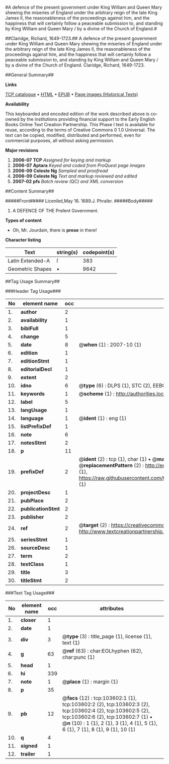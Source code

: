 #A defence of the present government under King William and Queen Mary shewing the miseries of England under the arbitrary reign of the late King James II, the reasonableness of the proceedings against him, and the happiness that will certainly follow a peaceable submission to, and standing by King William and Queen Mary / by a divine of the Church of England.#

##Claridge, Richard, 1649-1723.##
A defence of the present government under King William and Queen Mary shewing the miseries of England under the arbitrary reign of the late King James II, the reasonableness of the proceedings against him, and the happiness that will certainly follow a peaceable submission to, and standing by King William and Queen Mary / by a divine of the Church of England.
Claridge, Richard, 1649-1723.

##General Summary##

**Links**

[TCP catalogue](http://www.ota.ox.ac.uk/tcp/)  • 
[HTML](http://tei.it.ox.ac.uk/tcp/Texts-HTML/free/A33/A33246.html)  • 
[EPUB](http://tei.it.ox.ac.uk/tcp/Texts-EPUB/free/A33/A33246.epub) • 
[Page images (Historical Texts)](https://data.historicaltexts.jisc.ac.uk/view?pubId=eebo-15504625e&pageId=eebo-15504625e-103602-1)

**Availability**

This keyboarded and encoded edition of the
	       work described above is co-owned by the institutions
	       providing financial support to the Early English Books
	       Online Text Creation Partnership. This Phase I text is
	       available for reuse, according to the terms of Creative
	       Commons 0 1.0 Universal. The text can be copied,
	       modified, distributed and performed, even for
	       commercial purposes, all without asking permission.

**Major revisions**

1. __2006-07__ __TCP__ *Assigned for keying and markup*
1. __2006-07__ __Aptara__ *Keyed and coded from ProQuest page images*
1. __2006-09__ __Celeste Ng__ *Sampled and proofread*
1. __2006-09__ __Celeste Ng__ *Text and markup reviewed and edited*
1. __2007-02__ __pfs__ *Batch review (QC) and XML conversion*

##Content Summary##

#####Front#####
Licenſed,May 16. 1689.J. Phraſer.
#####Body#####

1. A
DEFENCE
OF THE
Preſent Government.

**Types of content**

  * Oh, Mr. Jourdain, there is **prose** in there!

**Character listing**


|Text|string(s)|codepoint(s)|
|---|---|---|
|Latin Extended-A|ſ|383|
|Geometric Shapes|▪|9642|

##Tag Usage Summary##

###Header Tag Usage###

|No|element name|occ|attributes|
|---|---|---|---|
|1.|__author__|2||
|2.|__availability__|1||
|3.|__biblFull__|1||
|4.|__change__|5||
|5.|__date__|8| @__when__ (1) : 2007-10 (1)|
|6.|__edition__|1||
|7.|__editionStmt__|1||
|8.|__editorialDecl__|1||
|9.|__extent__|2||
|10.|__idno__|6| @__type__ (6) : DLPS (1), STC (2), EEBO-CITATION (1), OCLC (1), VID (1)|
|11.|__keywords__|1| @__scheme__ (1) : http://authorities.loc.gov/ (1)|
|12.|__label__|5||
|13.|__langUsage__|1||
|14.|__language__|1| @__ident__ (1) : eng (1)|
|15.|__listPrefixDef__|1||
|16.|__note__|6||
|17.|__notesStmt__|2||
|18.|__p__|11||
|19.|__prefixDef__|2| @__ident__ (2) : tcp (1), char (1)  •  @__matchPattern__ (2) : ([0-9\-]+):([0-9IVX]+) (1), (.+) (1)  •  @__replacementPattern__ (2) : http://eebo.chadwyck.com/downloadtiff?vid=$1&page=$2 (1), https://raw.githubusercontent.com/textcreationpartnership/Texts/master/tcpchars.xml#$1 (1)|
|20.|__projectDesc__|1||
|21.|__pubPlace__|2||
|22.|__publicationStmt__|2||
|23.|__publisher__|2||
|24.|__ref__|2| @__target__ (2) : https://creativecommons.org/publicdomain/zero/1.0/ (1), http://www.textcreationpartnership.org/docs/. (1)|
|25.|__seriesStmt__|1||
|26.|__sourceDesc__|1||
|27.|__term__|2||
|28.|__textClass__|1||
|29.|__title__|3||
|30.|__titleStmt__|2||


###Text Tag Usage###

|No|element name|occ|attributes|
|---|---|---|---|
|1.|__closer__|1||
|2.|__date__|1||
|3.|__div__|3| @__type__ (3) : title_page (1), license (1), text (1)|
|4.|__g__|63| @__ref__ (63) : char:EOLhyphen (62), char:punc (1)|
|5.|__head__|1||
|6.|__hi__|339||
|7.|__note__|1| @__place__ (1) : margin (1)|
|8.|__p__|35||
|9.|__pb__|12| @__facs__ (12) : tcp:103602:1 (1), tcp:103602:2 (2), tcp:103602:3 (2), tcp:103602:4 (2), tcp:103602:5 (2), tcp:103602:6 (2), tcp:103602:7 (1)  •  @__n__ (10) : 1 (1), 2 (1), 3 (1), 4 (1), 5 (1), 6 (1), 7 (1), 8 (1), 9 (1), 10 (1)|
|10.|__q__|4||
|11.|__signed__|1||
|12.|__trailer__|1||
